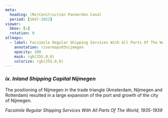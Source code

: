 ```yaml
---
meta:
  heading: (Re)Construction Pannerden Canal
  period: [1647-2022]
viewer:
  bbox: [x]
  rotation: 0
allmaps:
  - label: Facsimile Regular Shipping Services With All Parts Of The World, 1935-1939
    annotation: rivermaps03nijmegen
    opacity: 100
    mask: rgb(255,0,0)
    colorize: rgb(255,0,0)
---
```


### _ix.    Inland Shipping Capital Nijmegen_

The positioning of Nijmegen in the trade triangle (Amsterdam, Nijmegen and Rotterdam) resulted in a large expansion of the port and growth of the city of Nijmegen. 

_Facsimile Regular Shipping Services With All Parts Of The World, 1935-1939_
